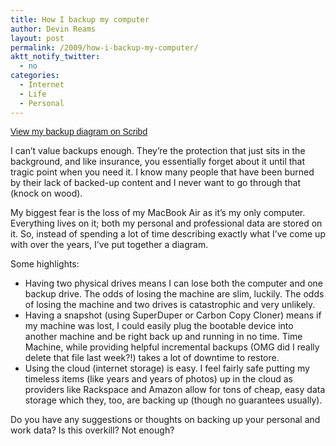 ```yaml
---
title: How I backup my computer
author: Devin Reams
layout: post
permalink: /2009/how-i-backup-my-computer/
aktt_notify_twitter:
  - no
categories:
  - Internet
  - Life
  - Personal
---
```

<a title="View my backup diagram on Scribd<" href="http://www.scribd.com/doc/21257874/null" style="margin: 12px auto 6px auto; font-family: Helvetica,Arial,Sans-serif; font-style: normal; font-variant: normal; font-weight: normal; font-size: 14px; line-height: normal; font-size-adjust: none; font-stretch: normal; -x-system-font: none; display: block; text-decoration: underline;">View my backup diagram on Scribd</a> 

I can&#8217;t value backups enough. They&#8217;re the protection that just sits in the background, and like insurance, you essentially forget about it until that tragic point when you need it. I know many people that have been burned by their lack of backed-up content and I never want to go through that (knock on wood).

<div>
  <p>
    My biggest fear is the loss of my MacBook Air as it&#8217;s my only computer. Everything lives on it; both my personal and professional data are stored on it. So, instead of spending a lot of time describing exactly what I&#8217;ve come up with over the years, I&#8217;ve put together a diagram.
  </p>
  
  <p>
    Some highlights:
  </p>
  
  <ul>
    <li>
      Having two physical drives means I can lose both the computer and one backup drive. The odds of losing the machine are slim, luckily. The odds of losing the machine and two drives is catastrophic and very unlikely.
    </li>
    <li>
      Having a snapshot (using SuperDuper or Carbon Copy Cloner) means if my machine was lost, I could easily plug the bootable device into another machine and be right back up and running in no time. Time Machine, while providing helpful incremental backups (OMG did I really delete that file last week?!) takes a lot of downtime to restore.
    </li>
    <li>
      Using the cloud (internet storage) is easy. I feel fairly safe putting my timeless items (like years and years of photos) up in the cloud as providers like Rackspace and Amazon allow for tons of cheap, easy data storage which they, too, are backing up (though no guarantees usually).
    </li>
  </ul>
  
  <p>
    Do you have any suggestions or thoughts on backing up your personal and work data? Is this overkill? Not enough?
  </p>
</div>